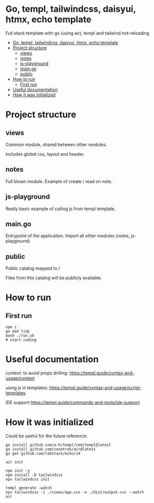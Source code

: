 # Go, templ, tailwindcss, daisyui, htmx, echo template

Full stack template with go (using air), templ and tailwind hot-reloading

- [Go, templ, tailwindcss, daisyui, htmx, echo template](#go-templ-tailwindcss-daisyui-htmx-echo-template)
- [Project structure](#project-structure)
  - [views](#views)
  - [notes](#notes)
  - [js-playground](#js-playground)
  - [main.go](#maingo)
  - [public](#public)
- [How to run](#how-to-run)
  - [First run](#first-run)
- [Useful documentation](#useful-documentation)
- [How it was initialized](#how-it-was-initialized)


# Project structure

## views

Common module, shared between other modules.

Includes global css, layout and header.

## notes

Full blown module. Example of create / read on note.

## js-playground

Really basic example of calling js from templ template.

## main.go

Entrypoint of the applicaiton. Import all other modules (notes, js-playground)

## public

Public catalog mapped to /

Files from this catalog will be publicly available.

# How to run

## First run

```shell
npm i
go mod tidy
bash ./run.sh
# start coding
```

# Useful documentation

context: to avoid props drilling:
https://templ.guide/syntax-and-usage/context

using js in templates:
https://templ.guide/syntax-and-usage/script-templates

IDE support
https://templ.guide/commands-and-tools/ide-support

# How it was initialized

Could be useful for the future reference:

```shell
go install github.com/a-h/templ/cmd/templ@latest
go install github.com/cosmtrek/air@latest
go get github.com/labstack/echo/v4
```

```shell
air init

npm init -y
npm install -D tailwindcss
npx tailwindcss init

templ generate -watch
npx tailwindcss -i ./views/app.css -o ./dist/output.css --watch
air
```

